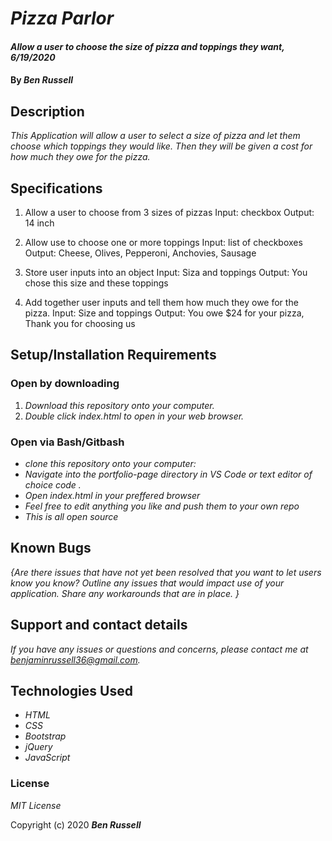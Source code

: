 # _Pizza Parlor_

#### _Allow a user to choose the size of pizza and toppings they want, 6/19/2020_

#### By _**Ben Russell**_

## Description

_This Application will allow a user to select a size of pizza and let them choose which toppings they would like. Then they will be given a cost for how much they owe for the pizza._

## Specifications

1. Allow a user to choose from 3 sizes of pizzas
Input: checkbox 
Output: 14 inch

2. Allow use to choose one or more toppings
Input: list of checkboxes
Output: Cheese, Olives, Pepperoni, Anchovies, Sausage

3. Store user inputs into an object
Input: Siza and toppings
Output: You chose this size and these toppings

4. Add together user inputs and tell them how much they owe for the pizza.
Input: Size and toppings
Output: You owe $24 for your pizza, Thank you for choosing us

## Setup/Installation Requirements

### Open by downloading

1. _Download this repository onto your computer._
2. _Double click index.html to open in your web browser._

### Open via Bash/Gitbash

* _clone this repository onto your computer:_
* _Navigate into the portfolio-page directory in VS Code or text editor of choice code ._
* _Open index.html in your preffered browser_
* _Feel free to edit anything you like and push them to your own repo_
* _This is all open source_


## Known Bugs

_{Are there issues that have not yet been resolved that you want to let users know you know?  Outline any issues that would impact use of your application.  Share any workarounds that are in place. }_

## Support and contact details

_If you have any issues or questions and concerns, please contact me at benjaminrussell36@gmail.com._

## Technologies Used

* _HTML_
* _CSS_
* _Bootstrap_
* _jQuery_
* _JavaScript_

### License

*MIT License*

Copyright (c) 2020 **_Ben Russell_**